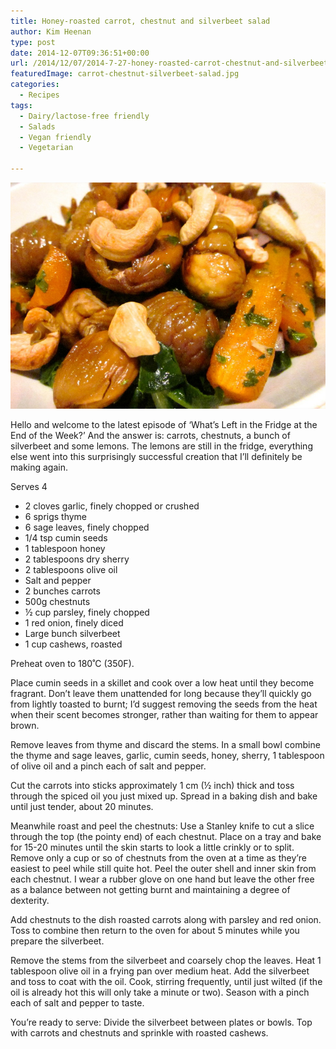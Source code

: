 ```yaml
---
title: Honey-roasted carrot, chestnut and silverbeet salad
author: Kim Heenan
type: post
date: 2014-12-07T09:36:51+00:00
url: /2014/12/07/2014-7-27-honey-roasted-carrot-chestnut-and-silverbeet-salad/
featuredImage: carrot-chestnut-silverbeet-salad.jpg
categories:
  - Recipes
tags:
  - Dairy/lactose-free friendly
  - Salads
  - Vegan friendly
  - Vegetarian

---
```


![](carrot-chestnut-silverbeet-salad.jpg)

Hello and welcome to the latest episode of ‘What’s Left in the Fridge at the End of the Week?’ And the answer is: carrots, chestnuts, a bunch of silverbeet and some lemons. The lemons are still in the fridge, everything else went into this surprisingly successful creation that I’ll definitely be making again.

<!--more-->

Serves 4

  * 2 cloves garlic, finely chopped or crushed
  * 6 sprigs thyme
  * 6 sage leaves, finely chopped
  * 1/4 tsp cumin seeds
  * 1 tablespoon honey
  * 2 tablespoons dry sherry
  * 2 tablespoons olive oil
  * Salt and pepper
  * 2 bunches carrots
  * 500g chestnuts
  * ½ cup parsley, finely chopped
  * 1 red onion, finely diced
  * Large bunch silverbeet
  * 1 cup cashews, roasted

Preheat oven to 180˚C (350F).

Place cumin seeds in a skillet and cook over a low heat until they become fragrant. Don’t leave them unattended for long because they’ll quickly go from lightly toasted to burnt; I’d suggest removing the seeds from the heat when their scent becomes stronger, rather than waiting for them to appear brown.

Remove leaves from thyme and discard the stems. In a small bowl combine the thyme and sage leaves, garlic, cumin seeds, honey, sherry, 1 tablespoon of olive oil and a pinch each of salt and pepper.

Cut the carrots into sticks approximately 1 cm (½  inch) thick and toss through the spiced oil you just mixed up. Spread in a baking dish and bake until just tender, about 20 minutes.

Meanwhile roast and peel the chestnuts: Use a Stanley knife to cut a slice through the top (the pointy end) of each chestnut. Place on a tray and bake for 15-20 minutes until the skin starts to look a little crinkly or to split. Remove only a cup or so of chestnuts from the oven at a time as they’re easiest to peel while still quite hot. Peel the outer shell and inner skin from each chestnut. I wear a rubber glove on one hand but leave the other free as a balance between not getting burnt and maintaining a degree of dexterity.

Add chestnuts to the dish roasted carrots along with parsley and red onion. Toss to combine then return to the oven for about 5 minutes while you prepare the silverbeet.

Remove the stems from the silverbeet and coarsely chop the leaves. Heat 1 tablespoon olive oil in a frying pan over medium heat. Add the silverbeet and toss to coat with the oil. Cook, stirring frequently, until just wilted (if the oil is already hot this will only take a minute or two). Season with a pinch each of salt and pepper to taste.

You’re ready to serve: Divide the silverbeet between plates or bowls. Top with carrots and chestnuts and sprinkle with roasted cashews.

